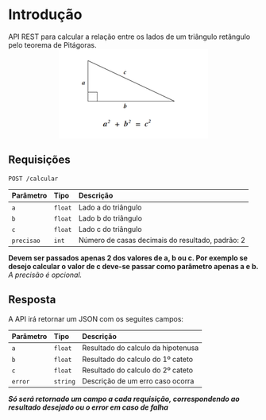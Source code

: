 # Introdução
API REST para calcular a relação entre os lados de um triângulo retângulo pelo teorema de Pitágoras.
<img src="teorema-de-pitagoras-png-1.png" alt="Teorema de Pitágoras" style="width:300px;display: block;margin-left: auto;margin-right: auto;"/>

## Requisições

```http
POST /calcular
```

| Parâmetro | Tipo | Descrição |
| :--- | :--- | :--- |
| `a` | `float` | Lado a do triângulo |
| `b` | `float` | Lado b do triângulo |
| `c` | `float` | Lado c do triângulo |
| `precisao` | `int` | Número de casas decimais do resultado, padrão: 2 |

**Devem ser passados apenas 2 dos valores de a, b ou c. Por exemplo se desejo calcular o valor de c deve-se passar como parâmetro apenas a e b.**
*A precisão é opcional.*

## Resposta

A API irá retornar um JSON com os seguites campos: 

| Parâmetro | Tipo | Descrição |
| :--- | :--- | :--- |
| `a` | `float` | Resultado do calculo da hipotenusa |
| `b` | `float` | Resultado do calculo do 1º cateto |
| `c` | `float` | Resultado do calculo do 2º cateto |
| `error` | `string` | Descrição de um erro caso ocorra |

***Só será retornado um campo a cada requisição, correspondendo ao resultado desejado ou o error em caso de falha***
